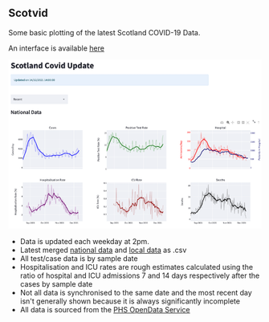 ## Scotvid

Some basic plotting of the latest Scotland COVID-19 Data.

An interface is available [here](https://share.streamlit.io/nowaycomputer/scotvid/main/Scotvid.py)


![alt text](img/scotvid.png)

- Data is updated each weekday at 2pm. 
- Latest merged [national data](https://github.com/nowaycomputer/scotvid/blob/main/data/merged_data.csv) and [local data](https://github.com/nowaycomputer/scotvid/blob/main/data/df_city.csv) as .csv
- All test/case data is by sample date
- Hospitalisation and ICU rates are rough estimates calculated using the ratio of hospital and ICU admissions 7 and 14 days respectively after the cases by sample date
- Not all data is synchronised to the same date and the most recent day isn't generally shown because it is always significantly incomplete
- All data is sourced from the [PHS OpenData Service](https://www.opendata.nhs.scot/dataset/covid-19-in-scotland)

